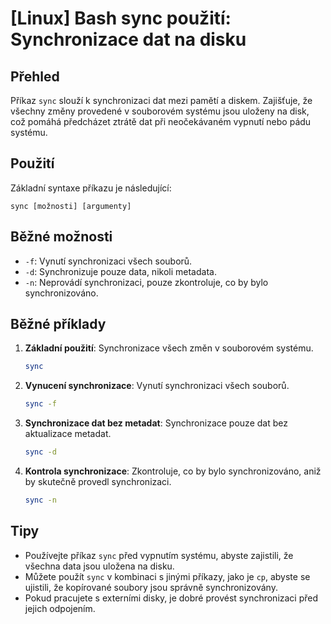 # [Linux] Bash sync použití: Synchronizace dat na disku

## Přehled
Příkaz `sync` slouží k synchronizaci dat mezi pamětí a diskem. Zajišťuje, že všechny změny provedené v souborovém systému jsou uloženy na disk, což pomáhá předcházet ztrátě dat při neočekávaném vypnutí nebo pádu systému.

## Použití
Základní syntaxe příkazu je následující:

```
sync [možnosti] [argumenty]
```

## Běžné možnosti
- `-f`: Vynutí synchronizaci všech souborů.
- `-d`: Synchronizuje pouze data, nikoli metadata.
- `-n`: Neprovádí synchronizaci, pouze zkontroluje, co by bylo synchronizováno.

## Běžné příklady
1. **Základní použití**:
   Synchronizace všech změn v souborovém systému.
   ```bash
   sync
   ```

2. **Vynucení synchronizace**:
   Vynutí synchronizaci všech souborů.
   ```bash
   sync -f
   ```

3. **Synchronizace dat bez metadat**:
   Synchronizace pouze dat bez aktualizace metadat.
   ```bash
   sync -d
   ```

4. **Kontrola synchronizace**:
   Zkontroluje, co by bylo synchronizováno, aniž by skutečně provedl synchronizaci.
   ```bash
   sync -n
   ```

## Tipy
- Používejte příkaz `sync` před vypnutím systému, abyste zajistili, že všechna data jsou uložena na disku.
- Můžete použít `sync` v kombinaci s jinými příkazy, jako je `cp`, abyste se ujistili, že kopírované soubory jsou správně synchronizovány.
- Pokud pracujete s externími disky, je dobré provést synchronizaci před jejich odpojením.